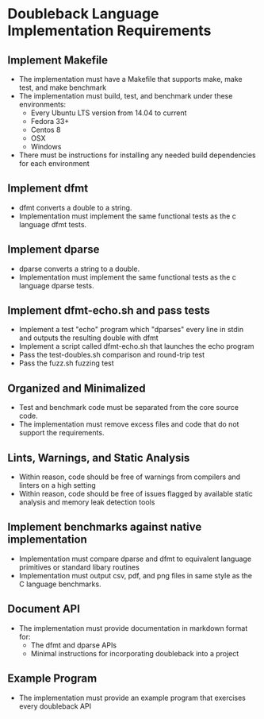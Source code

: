 # Doubleback Language Implementation Requirements

## Implement Makefile

* The implementation must have a Makefile that supports make, make test, and make benchmark
* The implementation must build, test, and benchmark under these environments:
    * Every Ubuntu LTS version from 14.04 to current
    * Fedora 33+
    * Centos 8
    * OSX
    * Windows
* There must be instructions for installing any needed build dependencies for each environment

## Implement dfmt

* dfmt converts a double to a string.
* Implementation must implement the same functional tests as the c language dfmt tests.

## Implement dparse

* dparse converts a string to a double.
* Implementation must implement the same functional tests as the c language dparse tests.

## Implement dfmt-echo.sh and pass tests

* Implement a test "echo" program which "dparses" every line in stdin and outputs the resulting double with dfmt
* Implement a script called dfmt-echo.sh that launches the echo program
* Pass the test-doubles.sh comparison and round-trip test
* Pass the fuzz.sh fuzzing test

## Organized and Minimalized

* Test and benchmark code must be separated from the core source code.
* The implementation must remove excess files and code that do not support the requirements.

## Lints, Warnings, and Static Analysis

* Within reason, code should be free of warnings from compilers and linters on a high setting
* Within reason, code should be free of issues flagged by available static analysis and memory leak detection tools

## Implement benchmarks against native implementation

* Implementation must compare dparse and dfmt to equivalent language primitives or standard libary routines
* Implementation must output csv, pdf, and png files in same style as the C language benchmarks.

## Document API

* The implementation must provide documentation in markdown format for:
    * The dfmt and dparse APIs
    * Minimal instructions for incorporating doubleback into a project

## Example Program

* The implementation must provide an example program that exercises every doubleback API
